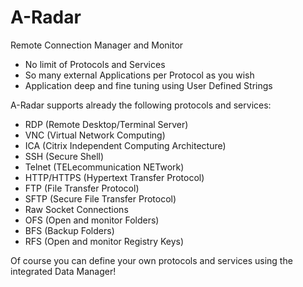 # A-Radar
Remote Connection Manager and Monitor

- No limit of Protocols and Services
- So many external Applications per Protocol as you wish
- Application deep and fine tuning using User Defined Strings


A-Radar supports already the following protocols and services:

- RDP (Remote Desktop/Terminal Server)
- VNC (Virtual Network Computing)
- ICA (Citrix Independent Computing Architecture)
- SSH (Secure Shell)
- Telnet (TELecommunication NETwork)
- HTTP/HTTPS (Hypertext Transfer Protocol)
- FTP (File Transfer Protocol)
- SFTP (Secure File Transfer Protocol)
- Raw Socket Connections
- OFS (Open and monitor Folders)
- BFS (Backup Folders)
- RFS (Open and monitor Registry Keys)

Of course you can define your own protocols and services using the integrated Data Manager!
